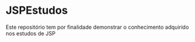 # JSPEstudos

Este repositório tem por finalidade demonstrar o conhecimento adquirido nos estudos de JSP